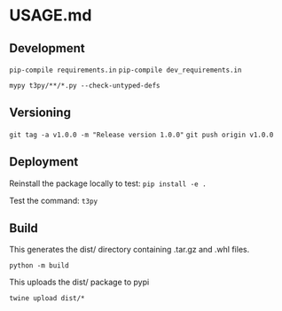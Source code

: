 # USAGE.md

## Development

`pip-compile requirements.in`
`pip-compile dev_requirements.in`

`mypy t3py/**/*.py --check-untyped-defs`

## Versioning

`git tag -a v1.0.0 -m "Release version 1.0.0"`
`git push origin v1.0.0`

## Deployment

Reinstall the package locally to test:
`pip install -e .`

Test the command:
`t3py`


## Build

This generates the dist/ directory containing .tar.gz and .whl files.

`python -m build`

This uploads the dist/ package to pypi

`twine upload dist/*`